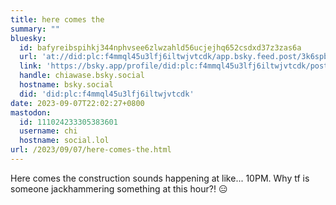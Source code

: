 ```yaml
---
title: here comes the
summary: ""
bluesky:
  id: bafyreibspihkj344nphvsee6zlwzahld56ucjejhq652csdxd37z3zas6a
  url: 'at://did:plc:f4mmql45u3lfj6iltwjvtcdk/app.bsky.feed.post/3k6spbzqftn2j'
  link: 'https://bsky.app/profile/did:plc:f4mmql45u3lfj6iltwjvtcdk/post/3k6spbzqftn2j'
  handle: chiawase.bsky.social
  hostname: bsky.social
  did: 'did:plc:f4mmql45u3lfj6iltwjvtcdk'
date: 2023-09-07T22:02:27+0800
mastodon:
  id: 111024233305383601
  username: chi
  hostname: social.lol
url: /2023/09/07/here-comes-the.html
---
```


Here comes the construction sounds happening at like... 10PM. Why tf is someone jackhammering something at this hour?! 😑
